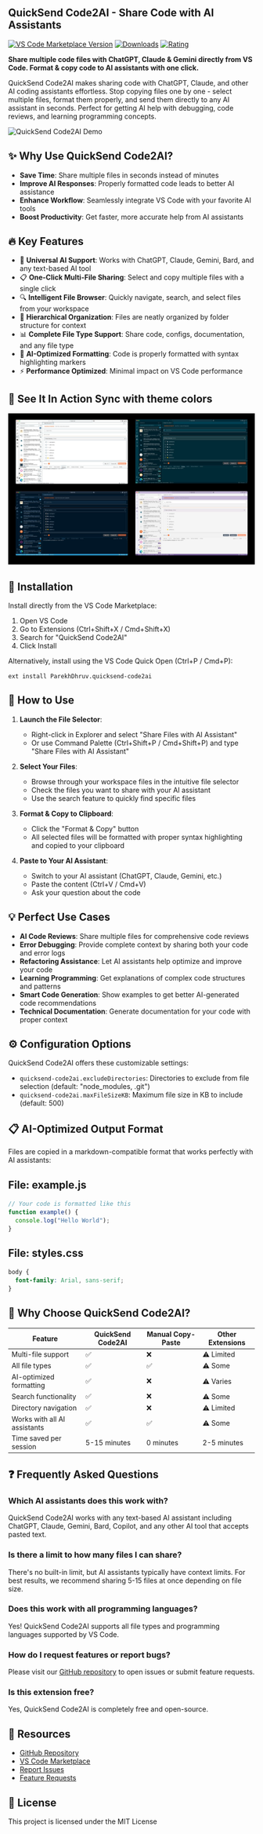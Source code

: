 ## QuickSend Code2AI - Share Code with AI Assistants

[![VS Code Marketplace Version](https://img.shields.io/visual-studio-marketplace/v/ParekhDhruv.quicksend-code2ai)](https://marketplace.visualstudio.com/items?itemName=ParekhDhruv.quicksend-code2ai) [![Downloads](https://img.shields.io/visual-studio-marketplace/d/ParekhDhruv.quicksend-code2ai)](https://marketplace.visualstudio.com/items?itemName=ParekhDhruv.quicksend-code2ai) [![Rating](https://img.shields.io/visual-studio-marketplace/r/ParekhDhruv.quicksend-code2ai)](https://marketplace.visualstudio.com/items?itemName=ParekhDhruv.quicksend-code2ai)

**Share multiple code files with ChatGPT, Claude & Gemini directly from VS Code. Format & copy code to AI assistants with one click.**

QuickSend Code2AI makes sharing code with ChatGPT, Claude, and other AI coding assistants effortless. Stop copying files one by one - select multiple files, format them properly, and send them directly to any AI assistant in seconds. Perfect for getting AI help with debugging, code reviews, and learning programming concepts.

![QuickSend Code2AI Demo](images/quicksend-demo.gif)

## ✨ Why Use QuickSend Code2AI?

- **Save Time**: Share multiple files in seconds instead of minutes
- **Improve AI Responses**: Properly formatted code leads to better AI assistance
- **Enhance Workflow**: Seamlessly integrate VS Code with your favorite AI tools
- **Boost Productivity**: Get faster, more accurate help from AI assistants

## 🔥 Key Features

- 🔄 **Universal AI Support**: Works with ChatGPT, Claude, Gemini, Bard, and any text-based AI tool
- 📋 **One-Click Multi-File Sharing**: Select and copy multiple files with a single click
- 🔍 **Intelligent File Browser**: Quickly navigate, search, and select files from your workspace
- 📂 **Hierarchical Organization**: Files are neatly organized by folder structure for context
- 📊 **Complete File Type Support**: Share code, configs, documentation, and any file type
- 🎨 **AI-Optimized Formatting**: Code is properly formatted with syntax highlighting markers
- ⚡ **Performance Optimized**: Minimal impact on VS Code performance

## 📸 See It In Action Sync with theme colors

<img src="images/quicksendallthemes.png" alt="QuickSend Code2AI Interface">

## 🚀 Installation

Install directly from the VS Code Marketplace:

1. Open VS Code
2. Go to Extensions (Ctrl+Shift+X / Cmd+Shift+X)
3. Search for "QuickSend Code2AI"
4. Click Install

Alternatively, install using the VS Code Quick Open (Ctrl+P / Cmd+P):

```
ext install ParekhDhruv.quicksend-code2ai
```

## 🔧 How to Use

1. **Launch the File Selector**:
   - Right-click in Explorer and select "Share Files with AI Assistant"
   - Or use Command Palette (Ctrl+Shift+P / Cmd+Shift+P) and type "Share Files with AI Assistant"

2. **Select Your Files**:
   - Browse through your workspace files in the intuitive file selector
   - Check the files you want to share with your AI assistant
   - Use the search feature to quickly find specific files

3. **Format & Copy to Clipboard**:
   - Click the "Format & Copy" button
   - All selected files will be formatted with proper syntax highlighting and copied to your clipboard

4. **Paste to Your AI Assistant**:
   - Switch to your AI assistant (ChatGPT, Claude, Gemini, etc.)
   - Paste the content (Ctrl+V / Cmd+V)
   - Ask your question about the code

## 💡 Perfect Use Cases

- **AI Code Reviews**: Share multiple files for comprehensive code reviews
- **Error Debugging**: Provide complete context by sharing both your code and error logs
- **Refactoring Assistance**: Let AI assistants help optimize and improve your code
- **Learning Programming**: Get explanations of complex code structures and patterns
- **Smart Code Generation**: Show examples to get better AI-generated code recommendations
- **Technical Documentation**: Generate documentation for your code with proper context

## ⚙️ Configuration Options

QuickSend Code2AI offers these customizable settings:

* `quicksend-code2ai.excludeDirectories`: Directories to exclude from file selection (default: "node_modules, .git")
* `quicksend-code2ai.maxFileSizeKB`: Maximum file size in KB to include (default: 500)

## 📋 AI-Optimized Output Format

Files are copied in a markdown-compatible format that works perfectly with AI assistants:


## File: example.js
```javascript
// Your code is formatted like this
function example() {
  console.log("Hello World");
}
```

## File: styles.css
```css
body {
  font-family: Arial, sans-serif;
}
```


## 🔄 Why Choose QuickSend Code2AI?

| Feature | QuickSend Code2AI | Manual Copy-Paste | Other Extensions |
|---------|-------------------|-------------------|------------------|
| Multi-file support | ✅ | ❌ | ⚠️ Limited |
| All file types | ✅ | ✅ | ⚠️ Some |
| AI-optimized formatting | ✅ | ❌ | ⚠️ Varies |
| Search functionality | ✅ | ❌ | ⚠️ Some |
| Directory navigation | ✅ | ❌ | ⚠️ Limited |
| Works with all AI assistants | ✅ | ✅ | ⚠️ Some |
| Time saved per session | 5-15 minutes | 0 minutes | 2-5 minutes |

## ❓ Frequently Asked Questions

### Which AI assistants does this work with?
QuickSend Code2AI works with any text-based AI assistant including ChatGPT, Claude, Gemini, Bard, Copilot, and any other AI tool that accepts pasted text.

### Is there a limit to how many files I can share?
There's no built-in limit, but AI assistants typically have context limits. For best results, we recommend sharing 5-15 files at once depending on file size.

### Does this work with all programming languages?
Yes! QuickSend Code2AI supports all file types and programming languages supported by VS Code.

### How do I request features or report bugs?
Please visit our [GitHub repository](https://github.com/dhruv0127/QuickSend-All-Files) to open issues or submit feature requests.

### Is this extension free?
Yes, QuickSend Code2AI is completely free and open-source.

## 🔗 Resources

- [GitHub Repository](https://github.com/dhruv0127/QuickSend-All-Files)
- [VS Code Marketplace](https://marketplace.visualstudio.com/items?itemName=ParekhDhruv.quicksend-code2ai)
- [Report Issues](https://github.com/dhruv0127/QuickSend-All-Files/issues)
- [Feature Requests](https://github.com/dhruv0127/QuickSend-All-Files/issues/new?labels=enhancement)

## 📝 License

This project is licensed under the MIT License